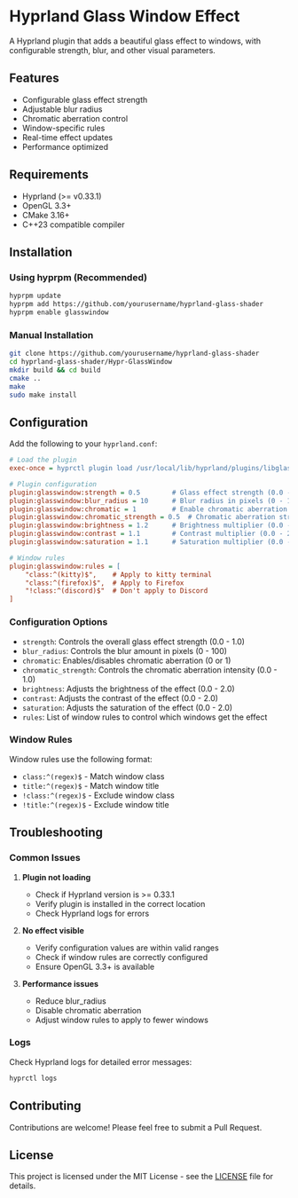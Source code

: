 # Hyprland Glass Window Effect

A Hyprland plugin that adds a beautiful glass effect to windows, with configurable strength, blur, and other visual parameters.

## Features

- Configurable glass effect strength
- Adjustable blur radius
- Chromatic aberration control
- Window-specific rules
- Real-time effect updates
- Performance optimized

## Requirements

- Hyprland (>= v0.33.1)
- OpenGL 3.3+
- CMake 3.16+
- C++23 compatible compiler

## Installation

### Using hyprpm (Recommended)

```bash
hyprpm update
hyprpm add https://github.com/yourusername/hyprland-glass-shader
hyprpm enable glasswindow
```

### Manual Installation

```bash
git clone https://github.com/yourusername/hyprland-glass-shader
cd hyprland-glass-shader/Hypr-GlassWindow
mkdir build && cd build
cmake ..
make
sudo make install
```

## Configuration

Add the following to your `hyprland.conf`:

```ini
# Load the plugin
exec-once = hyprctl plugin load /usr/local/lib/hyprland/plugins/libglasswindow.so

# Plugin configuration
plugin:glasswindow:strength = 0.5        # Glass effect strength (0.0 - 1.0)
plugin:glasswindow:blur_radius = 10      # Blur radius in pixels (0 - 100)
plugin:glasswindow:chromatic = 1         # Enable chromatic aberration (0 or 1)
plugin:glasswindow:chromatic_strength = 0.5  # Chromatic aberration strength (0.0 - 1.0)
plugin:glasswindow:brightness = 1.2      # Brightness multiplier (0.0 - 2.0)
plugin:glasswindow:contrast = 1.1        # Contrast multiplier (0.0 - 2.0)
plugin:glasswindow:saturation = 1.1      # Saturation multiplier (0.0 - 2.0)

# Window rules
plugin:glasswindow:rules = [
    "class:^(kitty)$",    # Apply to kitty terminal
    "class:^(firefox)$",  # Apply to Firefox
    "!class:^(discord)$"  # Don't apply to Discord
]
```

### Configuration Options

- `strength`: Controls the overall glass effect strength (0.0 - 1.0)
- `blur_radius`: Controls the blur amount in pixels (0 - 100)
- `chromatic`: Enables/disables chromatic aberration (0 or 1)
- `chromatic_strength`: Controls the chromatic aberration intensity (0.0 - 1.0)
- `brightness`: Adjusts the brightness of the effect (0.0 - 2.0)
- `contrast`: Adjusts the contrast of the effect (0.0 - 2.0)
- `saturation`: Adjusts the saturation of the effect (0.0 - 2.0)
- `rules`: List of window rules to control which windows get the effect

### Window Rules

Window rules use the following format:
- `class:^(regex)$` - Match window class
- `title:^(regex)$` - Match window title
- `!class:^(regex)$` - Exclude window class
- `!title:^(regex)$` - Exclude window title

## Troubleshooting

### Common Issues

1. **Plugin not loading**
   - Check if Hyprland version is >= 0.33.1
   - Verify plugin is installed in the correct location
   - Check Hyprland logs for errors

2. **No effect visible**
   - Verify configuration values are within valid ranges
   - Check if window rules are correctly configured
   - Ensure OpenGL 3.3+ is available

3. **Performance issues**
   - Reduce blur_radius
   - Disable chromatic aberration
   - Adjust window rules to apply to fewer windows

### Logs

Check Hyprland logs for detailed error messages:
```bash
hyprctl logs
```

## Contributing

Contributions are welcome! Please feel free to submit a Pull Request.

## License

This project is licensed under the MIT License - see the [LICENSE](LICENSE) file for details. 